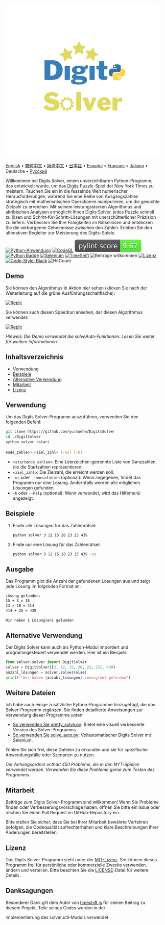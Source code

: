 <p align="center">
    <picture>
      <img 
        src="https://raw.githubusercontent.com/yuchuehw/DigitsSolver/main/new_logo.png" 
        alt="Digits Solver Icon"
        width="500"
       />
    </picture>
<p>

[English](README.md)
 • [繁體中文](README_zh-TW.md)
 • [简体中文](README_zh-CN.md)
 • [日本語](README_ja.md)
 • [Español](README_es.md)
 • [Français](README_fr.md)
 • [Italiano](README_it.md)
 • Deutsche
 • [Русский](README_ru.md)

Willkommen bei Digits Solver, einem unverzichtbaren Python-Programm, das entwickelt wurde, um das [Digits](https://www.nytimes.com/games/digits) Puzzle-Spiel der New York Times zu meistern. Tauchen Sie ein in die fesselnde Welt numerischer Herausforderungen, während Sie eine Reihe von Ausgangszahlen strategisch mit mathematischen Operationen manipulieren, um die gesuchte Zielzahl zu erreichen. Mit seinem leistungsstarken Algorithmus und akribischen Analysen ermöglicht Ihnen Digits Solver, jedes Puzzle schnell zu lösen und Schritt-für-Schritt-Lösungen mit unerschütterlicher Präzision zu liefern. Verbessern Sie Ihre Fähigkeiten im Rätsellösen und entdecken Sie die verborgenen Geheimnisse zwischen den Zahlen. Erleben Sie den ultimativen Begleiter zur Meisterung des Digits-Spiels.

[![Python-Anwendung](https://github.com/yuchuehw/DigitsSolver/actions/workflows/python-app.yml/badge.svg)](https://github.com/yuchuehw/DigitsSolver/actions/workflows/python-app.yml)
[![CodeQL](https://github.com/yuchuehw/DigitsSolver/actions/workflows/github-code-scanning/codeql/badge.svg)](https://github.com/yuchuehw/DigitsSolver/actions/workflows/github-code-scanning/codeql)
[![PyLint Score](https://raw.githubusercontent.com/yuchuehw/DigitsSolver/main/pylint_badge.svg)](pylint.out)
<br>
[![Python Badge](https://img.shields.io/badge/Python-3776AB?style=flat&for-the-badge&logo=python&logoColor=white)](https://www.python.org/)
[![Selenium](https://img.shields.io/badge/Selenium-grey.svg?style=flat&logo=selenium)](https://www.selenium.dev/)
[![TimeShift](https://img.shields.io/badge/TimeShift.js-grey.svg?style=flat&logo=javascript)](https://github.com/plaa/TimeShift-js)
![Beiträge willkommen](https://img.shields.io/badge/Beiträge-willkommen-brightgreen.svg?style=flat&color=pink)
[![Lizenz](https://img.shields.io/github/license/yuchuehw/DigitsSolver?style=flat&color=yellow)](LICENSE.md)
[![Code-Style: Black](https://img.shields.io/badge/code%20style-black-000000.svg)](https://github.com/psf/black)
![HitCount](https://hits.dwyl.com/yuchuehw/DigitsSolver.svg?style=flat)

## Demo
Sie können den Algorithmus in Aktion hier sehen (klicken Sie nach der Weiterleitung auf die grüne Ausführungsschaltfläche):

[![Replit](https://img.shields.io/badge/DEMO-REPL.IT-purple.svg?style=flat&logo=replit)](https://replit.com/@yuchuehw/DigitsSolver)

Sie können auch diesen Speedrun ansehen, der diesen Algorithmus verwendet:

[![Replit](https://img.shields.io/badge/DEMO-YOUTUBE-purple.svg?style=flat&logo=youtube)](https://www.youtube.com/watch?v=se2OdZnEHHA)

*Hinweis: Die Demo verwendet die solveAuto-Funktionen. Lesen Sie weiter für weitere Informationen.*
## Inhaltsverzeichnis
- [Verwendung](#verwendung)
- [Beispiele](#beispiele)
- [Alternative Verwendung](#alternative-verwendung)
- [Mitarbeit](#mitarbeit)
- [Lizenz](#lizenz)


## Verwendung

Um das Digits Solver-Programm auszuführen, verwenden Sie den folgenden Befehl:

```bash
git clone https://github.com/yuchuehw/DigitsSolver
cd ./DigitSolver
python solver <start

ende_zahlen> <ziel_zahl> [-os] [-h]
```

- `<startende_zahlen>`: Eine Leerzeichen-getrennte Liste von Ganzzahlen, die die Startzahlen repräsentieren.
- `<ziel_zahl>`: Die Zielzahl, die erreicht werden soll.
- `-os` oder `--onesolution` (optional): Wenn angegeben, findet das Programm nur eine Lösung. Andernfalls werden alle möglichen Lösungen gefunden.
- -`h` oder `--help` (optional): Wenn verwendet, wird das Hilfemenü angezeigt.

## Beispiele

1. Finde alle Lösungen für das Zahlenrätsel:
   ```bash
   python solver 3 12 15 20 23 25 439
   ```

2. Finde nur eine Lösung für das Zahlenrätsel:
   ```bash
   python solver 3 12 15 20 23 25 439 -os
   ```

## Ausgabe

Das Programm gibt die Anzahl der gefundenen Lösungen aus und zeigt jede Lösung im folgenden Format an:

```
Lösung gefunden:
15 + 3 = 18
23 × 18 = 414
414 + 25 = 439

Wir haben 1 Lösung(en) gefunden
```

## Alternative Verwendung
Der Digits Solver kann auch als Python-Modul importiert und programmgesteuert verwendet werden. Hier ist ein Beispiel:
```python
from solver.solver import DigitSolver
solver = DigitSolver([3, 12, 15, 20, 23, 25], 439)
anzahl_lösungen = solver.solve(False)
print(f"Wir haben {anzahl_lösungen} Lösung(en) gefunden")
```
## Weitere Dateien

Ich habe auch einige zusätzliche Python-Programme hinzugefügt, die das Solver-Programm ergänzen. Sie finden detaillierte Anweisungen zur Verwendung dieser Programme unten:

- [So verwenden Sie pretty_solve.py](prettySolve.md): Bietet eine visuell verbesserte Version des Solver-Programms.
- [So verwenden Sie solve_auto.py](solveAuto.md): Vollautomatischer Digits Solver mit Selenium.

Fühlen Sie sich frei, diese Dateien zu erkunden und sie für spezifische Anwendungsfälle oder Szenarien zu nutzen.

*Der Anhangsordner enthält 450 Probleme, die in den NYT-Spielen verwendet werden. Verwenden Sie diese Probleme gerne zum Testen des Programms.*

## Mitarbeit

Beiträge zum Digits Solver-Programm sind willkommen! Wenn Sie Probleme finden oder Verbesserungsvorschläge haben, öffnen Sie bitte ein Issue oder reichen Sie einen Pull Request im GitHub-Repository ein.

Bitte stellen Sie sicher, dass Sie bei Ihrer Mitarbeit bewährte Verfahren befolgen, die Codequalität aufrechterhalten und klare Beschreibungen Ihrer Änderungen bereitstellen.

## Lizenz

Das Digits Solver-Programm steht unter der [MIT-Lizenz](https://choosealicense.com/licenses/mit/). Sie können dieses Programm frei für persönliche oder kommerzielle Zwecke verwenden, ändern und verteilen. Bitte beachten Sie die [LICENSE](LICENSE.md)-Datei für weitere Details.

## Danksagungen

Besonderer Dank gilt dem Autor von [timeshift.js](https://github.com/plaa/TimeShift-js) für seinen Beitrag zu diesem Projekt. Teile seines Codes wurden in der

 Implementierung des solver.util-Moduls verwendet.
